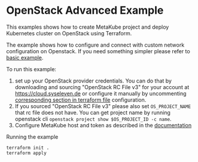 # OpenStack Advanced Example

This examples shows how to create MetaKube project and deploy Kubernetes cluster on OpenStack using Terraform.

The example shows how to configure and connect with custom network configuration on Openstack. If you need something simpler
please refer to [basic example](./../basic).

To run this example:
1. set up your OpenStack provider credentials. You can do that by downloading and sourcing "OpenStack RC File v3"
   for your account at https://cloud.syseleven.de or configure it manually by uncommenting [corresponding section in
   terraform file](./main.tf#{L12:L23}) configuration.
2. If you sourced "OpenStack RC File v3" please also set `OS_PROJECT_NAME` that rc file does not have. You can get project name by running openstack cli `openstack project show $OS_PROJECT_ID -c name`.
3. Configure MetaKube host and token as described in the [documentation](https://registry.terraform.io/providers/syseleven/metakube/latest/docs)

Running the example
```
terraform init .
terraform apply
```
